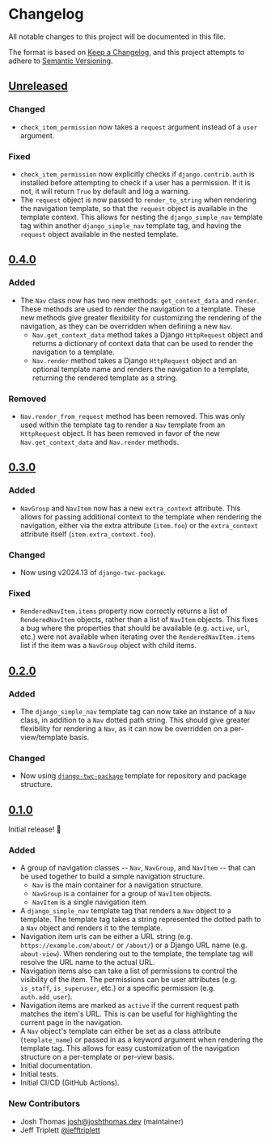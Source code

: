 # Changelog

All notable changes to this project will be documented in this file.

The format is based on [Keep a Changelog](https://keepachangelog.com/en/1.0.0/),
and this project attempts to adhere to [Semantic Versioning](https://semver.org/spec/v2.0.0.html).

<!--
## [${version}]
### Added - for new features
### Changed - for changes in existing functionality
### Deprecated - for soon-to-be removed features
### Removed - for now removed features
### Fixed - for any bug fixes
### Security - in case of vulnerabilities
[${version}]: https://github.com/westerveltco/django-simple-nav/releases/tag/v${version}
-->

## [Unreleased]

### Changed

- `check_item_permission` now takes a `request` argument instead of a `user` argument.

### Fixed

- `check_item_permission` now explicitly checks if `django.contrib.auth` is installed before attempting to check if a user has a permission. If it is not, it will return `True` by default and log a warning.
- The `request` object is now passed to `render_to_string` when rendering the navigation template, so that the `request` object is available in the template context. This allows for nesting the `django_simple_nav` template tag within another `django_simple_nav` template tag, and having the `request` object available in the nested template.

## [0.4.0]

### Added

- The `Nav` class now has two new methods: `get_context_data` and `render`. These methods are used to render the navigation to a template. These new methods give greater flexibility for customizing the rendering of the navigation, as they can be overridden when defining a new `Nav`.
  - `Nav.get_context_data` method takes a Django `HttpRequest` object and returns a dictionary of context data that can be used to render the navigation to a template.
  - `Nav.render` method takes a Django `HttpRequest` object and an optional template name and renders the navigation to a template, returning the rendered template as a string.

### Removed

- `Nav.render_from_request` method has been removed. This was only used within the template tag to render a `Nav` template from an `HttpRequest` object. It has been removed in favor of the new `Nav.get_context_data` and `Nav.render` methods.

## [0.3.0]

### Added

- `NavGroup` and `NavItem` now has a new `extra_context` attribute. This allows for passing additional context to the template when rendering the navigation, either via the extra attribute (`item.foo`) or the `extra_context` attribute itself (`item.extra_context.foo`).

### Changed

- Now using v2024.13 of `django-twc-package`.

### Fixed

- `RenderedNavItem.items` property now correctly returns a list of `RenderedNavItem` objects, rather than a list of `NavItem` objects. This fixes a bug where the properties that should be available (e.g. `active`, `url`, etc.) were not available when iterating over the `RenderedNavItem.items` list if the item was a `NavGroup` object with child items.

## [0.2.0]

### Added

- The `django_simple_nav` template tag can now take an instance of a `Nav` class, in addition to a `Nav` dotted path string. This should give greater flexibility for rendering a `Nav`, as it can now be overridden on a per-view/template basis.

### Changed

- Now using [`django-twc-package`](https://github.com/westerveltco/django-twc-package) template for repository and package structure.

## [0.1.0]

Initial release! 🎉

### Added

- A group of navigation classes -- `Nav`, `NavGroup`, and `NavItem` -- that can be used together to build a simple navigation structure.
  - `Nav` is the main container for a navigation structure.
  - `NavGroup` is a container for a group of `NavItem` objects.
  - `NavItem` is a single navigation item.
- A `django_simple_nav` template tag that renders a `Nav` object to a template. The template tag takes a string represented the dotted path to a `Nav` object and renders it to the template.
- Navigation item urls can be either a URL string (e.g. `https://example.com/about/` or `/about/`) or a Django URL name (e.g. `about-view`). When rendering out to the template, the template tag will resolve the URL name to the actual URL.
- Navigation items also can take a list of permissions to control the visibility of the item. The permissions can be user attributes (e.g. `is_staff`, `is_superuser`, etc.) or a specific permission (e.g. `auth.add_user`).
- Navigation items are marked as `active` if the current request path matches the item's URL. This is can be useful for highlighting the current page in the navigation.
- A `Nav` object's template can either be set as a class attribute (`template_name`) or passed in as a keyword argument when rendering the template tag. This allows for easy customization of the navigation structure on a per-template or per-view basis.
- Initial documentation.
- Initial tests.
- Initial CI/CD (GitHub Actions).

### New Contributors

- Josh Thomas <josh@joshthomas.dev> (maintainer)
- Jeff Triplett [@jefftriplett](https://github.com/jefftriplett)

[unreleased]: https://github.com/westerveltco/django-simple-nav/compare/v0.4.0...HEAD
[0.1.0]: https://github.com/westerveltco/django-simple-nav/releases/tag/v0.1.0
[0.2.0]: https://github.com/westerveltco/django-simple-nav/releases/tag/v0.2.0
[0.3.0]: https://github.com/westerveltco/django-simple-nav/releases/tag/v0.3.0
[0.4.0]: https://github.com/westerveltco/django-simple-nav/releases/tag/v0.4.0
